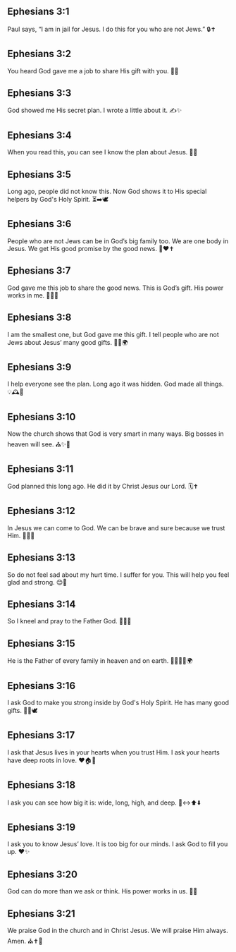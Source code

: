 ## Ephesians 3:1
Paul says, “I am in jail for Jesus. I do this for you who are not Jews.” 🔒✝️
## Ephesians 3:2
You heard God gave me a job to share His gift with you. 📣🎁
## Ephesians 3:3
God showed me His secret plan. I wrote a little about it. ✍️✨
## Ephesians 3:4
When you read this, you can see I know the plan about Jesus. 📖👀
## Ephesians 3:5
Long ago, people did not know this. Now God shows it to His special helpers by God's Holy Spirit. ⏳➡️🕊️
## Ephesians 3:6
People who are not Jews can be in God’s big family too. We are one body in Jesus. We get His good promise by the good news. 🤝❤️✝️
## Ephesians 3:7
God gave me this job to share the good news. This is God’s gift. His power works in me. 📣🎁💪
## Ephesians 3:8
I am the smallest one, but God gave me this gift. I tell people who are not Jews about Jesus’ many good gifts. 🙏🎁🌍
## Ephesians 3:9
I help everyone see the plan. Long ago it was hidden. God made all things. 💡🕰️🌟
## Ephesians 3:10
Now the church shows that God is very smart in many ways. Big bosses in heaven will see. ⛪✨👑
## Ephesians 3:11
God planned this long ago. He did it by Christ Jesus our Lord. 🗓️✝️
## Ephesians 3:12
In Jesus we can come to God. We can be brave and sure because we trust Him. 🚪🙏💖
## Ephesians 3:13
So do not feel sad about my hurt time. I suffer for you. This will help you feel glad and strong. 😊💪
## Ephesians 3:14
So I kneel and pray to the Father God. 🙇‍♂️🙏
## Ephesians 3:15
He is the Father of every family in heaven and on earth. 👨‍👩‍👧‍👦🌍
## Ephesians 3:16
I ask God to make you strong inside by God's Holy Spirit. He has many good gifts. 💪💖🕊️
## Ephesians 3:17
I ask that Jesus lives in your hearts when you trust Him. I ask your hearts have deep roots in love. ❤️🏠🌱
## Ephesians 3:18
I ask you can see how big it is: wide, long, high, and deep. 📏↔️⬆️⬇️
## Ephesians 3:19
I ask you to know Jesus’ love. It is too big for our minds. I ask God to fill you up. ❤️✨
## Ephesians 3:20
God can do more than we ask or think. His power works in us. 🌟🙌
## Ephesians 3:21
We praise God in the church and in Christ Jesus. We will praise Him always. Amen. ⛪✝️🎉
